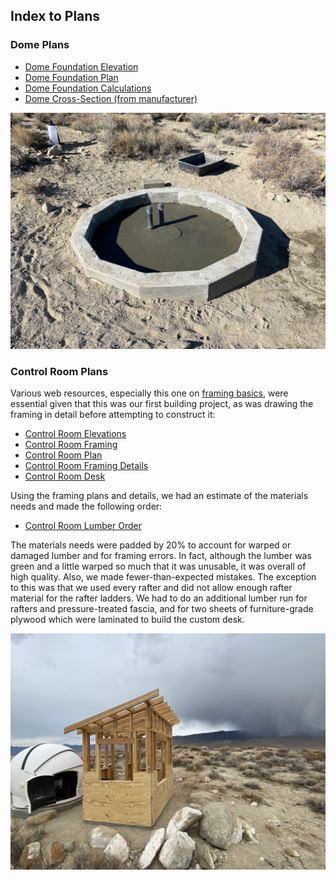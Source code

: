 ## Index to Plans

### Dome Plans

* [Dome Foundation Elevation](./DomeFoundationElevation.pdf)
* [Dome Foundation Plan](./DomeFoundationPlan.pdf)
* [Dome Foundation Calculations](./DomeFoundationCalculations.pdf)
* [Dome Cross-Section (from manufacturer)](./DomeCrossSection.gif)

<img src="../../photos/DomeFoundation.jpeg" alt="Dome Foundation" width=600 />

### Control Room Plans

Various web resources, especially this one on [framing basics](https://theinspiringinvestment.com/diy-framing-basics/), were essential
given that this was our first building project, as was drawing the framing in detail before attempting to construct it:

* [Control Room Elevations](./ControlRoomElevations.pdf)
* [Control Room Framing](./ControlRoomFraming.pdf)
* [Control Room Plan](./ControlRoomPlan.pdf)
* [Control Room Framing Details](./ControlRoomFramingDetails.pdf)
* [Control Room Desk](./ControlRoomFramingDesk.pdf)

Using the framing plans and details,
we had an estimate of the materials needs and made the following order:

* [Control Room Lumber Order](./ControlRoomLumber.pdf)

The materials needs were padded by 20&percnt; to account for warped or damaged lumber
and for framing errors. In fact, although the lumber was green and a little warped so much that it was unusable, it was overall of high quality. Also, we made fewer-than-expected mistakes. The exception to this was that we used every rafter and did not allow enough rafter material for the rafter ladders. We had to do an additional lumber run for rafters and pressure-treated fascia, and for two sheets of furniture-grade plywood which were laminated to build the custom desk.

<img src="../../photos/ControlRoomFraming.jpeg" alt="Control Room Framing" width=600 />
